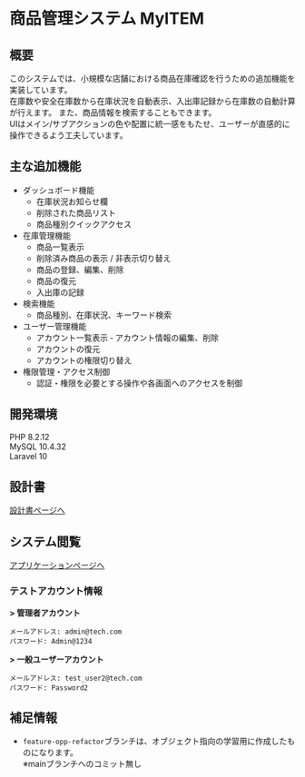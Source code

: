 # 商品管理システム MyITEM

## 概要
このシステムでは、小規模な店舗における商品在庫確認を行うための追加機能を実装しています。  
在庫数や安全在庫数から在庫状況を自動表示、入出庫記録から在庫数の自動計算が行えます。
また、商品情報を検索することもできます。  
UIはメイン/サブアクションの色や配置に統一感をもたせ、ユーザーが直感的に操作できるよう工夫しています。

## 主な追加機能
- ダッシュボード機能
    - 在庫状況お知らせ欄
    - 削除された商品リスト
    - 商品種別クイックアクセス
- 在庫管理機能
    - 商品一覧表示
    - 削除済み商品の表示 / 非表示切り替え
    - 商品の登録、編集、削除
    - 商品の復元
    - 入出庫の記録
- 検索機能
    - 商品種別、在庫状況、キーワード検索
- ユーザー管理機能
    - アカウント一覧表示
    ‐ アカウント情報の編集、削除
    - アカウントの復元
    - アカウントの権限切り替え
- 権限管理・アクセス制御
    - 認証・権限を必要とする操作や各画面へのアクセスを制御

## 開発環境
PHP 8.2.12  
MySQL 10.4.32  
Laravel 10  

## 設計書
[設計書ページへ](https://drive.google.com/drive/folders/1EDt1Lk8S1q2ahgJNTyZ7-osVivJBZZfO?usp=drive_link)

## システム閲覧
[アプリケーションページへ](https://myitem-app-f8650c620bec.herokuapp.com/)

### テストアカウント情報
**> 管理者アカウント**
```
メールアドレス: admin@tech.com
パスワード: Admin@1234
```
**> 一般ユーザーアカウント**
```
メールアドレス: test_user2@tech.com
パスワード: Password2
```

## 補足情報
- `feature-opp-refactor`ブランチは、オブジェクト指向の学習用に作成したものになります。  
※mainブランチへのコミット無し